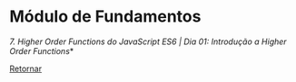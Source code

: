 # Módulo de Fundamentos

*7. Higher Order Functions do JavaScript ES6 | Dia 01: Introdução a Higher Order Functions**

[Retornar](https://github.com/zstgar/TRYBE)
